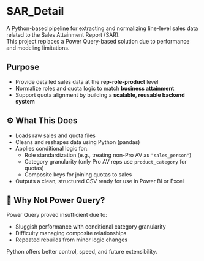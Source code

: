 # SAR_Detail

A Python-based pipeline for extracting and normalizing line-level sales data related to the Sales Attainment Report (SAR).  
This project replaces a Power Query-based solution due to performance and modeling limitations.

## Purpose

- Provide detailed sales data at the **rep-role-product** level
- Normalize roles and quota logic to match **business attainment**
- Support quota alignment by building a **scalable, reusable backend system**

## ⚙️ What This Does

- Loads raw sales and quota files
- Cleans and reshapes data using Python (pandas)
- Applies conditional logic for:
  - Role standardization (e.g., treating non-Pro AV as `"sales_person"`)
  - Category granularity (only Pro AV reps use `product_category` for quotas)
  - Composite keys for joining quotas to sales
- Outputs a clean, structured CSV ready for use in Power BI or Excel

## 🚫 Why Not Power Query?

Power Query proved insufficient due to:
- Sluggish performance with conditional category granularity
- Difficulty managing composite relationships
- Repeated rebuilds from minor logic changes

Python offers better control, speed, and future extensibility.

